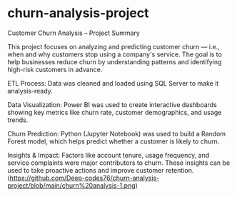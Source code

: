 # churn-analysis-project
Customer Churn Analysis – Project Summary

This project focuses on analyzing and predicting customer churn — i.e., when and why customers stop using a company's service. The goal is to help businesses reduce churn by understanding patterns and identifying high-risk customers in advance.

ETL Process: Data was cleaned and loaded using SQL Server to make it analysis-ready.

Data Visualization: Power BI was used to create interactive dashboards showing key metrics like churn rate, customer demographics, and usage trends.

Churn Prediction: Python (Jupyter Notebook) was used to build a Random Forest model, which helps predict whether a customer is likely to churn.

Insights & Impact: Factors like account tenure, usage frequency, and service complaints were major contributors to churn. These insights can be used to take proactive actions and improve customer retention.
(https://github.com/Deep-codes76/churn-analysis-project/blob/main/churn%20analysis-1.png)
